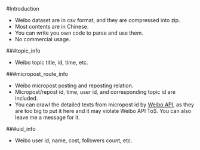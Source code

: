 #Introduction

- Weibo dataset are in csv format, and they are compressed into zip.
- Most contents are in Chinese.
- You can write you own code to parse and use them.
- No commercial usage.

###topic_info
- Weibo topic title, id, time, etc.

###micropost_route_info
- Weibo micropost posting and reposting relation.
- Micropost/repost id, time, user id, and corresponding topic id are included.
- You can crawl the detailed texts from micropost id by [Weibo API](http://open.weibo.com/wiki/API%E6%96%87%E6%A1%A3/en), as they are too big to put it here and it may violate Weibo API ToS. You can also leave me a message for it. 

###uid_info 
- Weibo user id, name, cost, followers count, etc.



